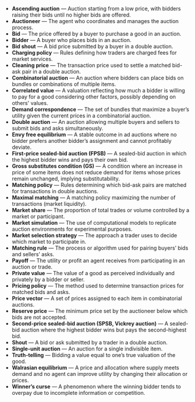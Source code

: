 - **Ascending auction** — Auction starting from a low price, with bidders raising their bids until no higher bids are offered.  
- **Auctioneer** — The agent who coordinates and manages the auction process.  
- **Bid** — The price offered by a buyer to purchase a good in an auction.  
- **Bidder** — A buyer who places bids in an auction.  
- **Bid shout** — A bid price submitted by a buyer in a double auction.  
- **Charging policy** — Rules defining how traders are charged fees for market services.  
- **Cleaning price** — The transaction price used to settle a matched bid-ask pair in a double auction.  
- **Combinatorial auction** — An auction where bidders can place bids on bundles or combinations of multiple items.  
- **Correlated value** — A valuation reflecting how much a bidder is willing to pay for a good considering other factors, possibly depending on others' values.  
- **Demand correspondence** — The set of bundles that maximize a buyer’s utility given the current prices in a combinatorial auction.  
- **Double auction** — An auction allowing multiple buyers and sellers to submit bids and asks simultaneously.  
- **Envy free equilibrium** — A stable outcome in ad auctions where no bidder prefers another bidder’s assignment and cannot profitably deviate.  
- **First-price sealed-bid auction (FPSB)** — A sealed-bid auction in which the highest bidder wins and pays their own bid.  
- **Gross substitutes condition (GS)** — A condition where an increase in price of some items does not reduce demand for items whose prices remain unchanged, implying substitutability.  
- **Matching policy** — Rules determining which bid-ask pairs are matched for transactions in double auctions.  
- **Maximal matching** — A matching policy maximizing the number of transactions (market liquidity).  
- **Market share** — The proportion of total trades or volume controlled by a market or participant.  
- **Market simulation** — The use of computational models to replicate auction environments for experimental purposes.  
- **Market selection strategy** — The approach a trader uses to decide which market to participate in.  
- **Matching rule** — The process or algorithm used for pairing buyers’ bids and sellers’ asks.  
- **Payoff** — The utility or profit an agent receives from participating in an auction or trade.  
- **Private value** — The value of a good as perceived individually and privately by a bidder or seller.  
- **Pricing policy** — The method used to determine transaction prices for matched bids and asks.  
- **Price vector** — A set of prices assigned to each item in combinatorial auctions.  
- **Reserve price** — The minimum price set by the auctioneer below which bids are not accepted.  
- **Second-price sealed-bid auction (SPSB, Vickrey auction)** — A sealed-bid auction where the highest bidder wins but pays the second-highest bid.  
- **Shout** — A bid or ask submitted by a trader in a double auction.  
- **Single-unit auction** — An auction for a single indivisible item.  
- **Truth-telling** — Bidding a value equal to one’s true valuation of the good.  
- **Walrasian equilibrium** — A price and allocation where supply meets demand and no agent can improve utility by changing their allocation or prices.  
- **Winner’s curse** — A phenomenon where the winning bidder tends to overpay due to incomplete information or competition.
